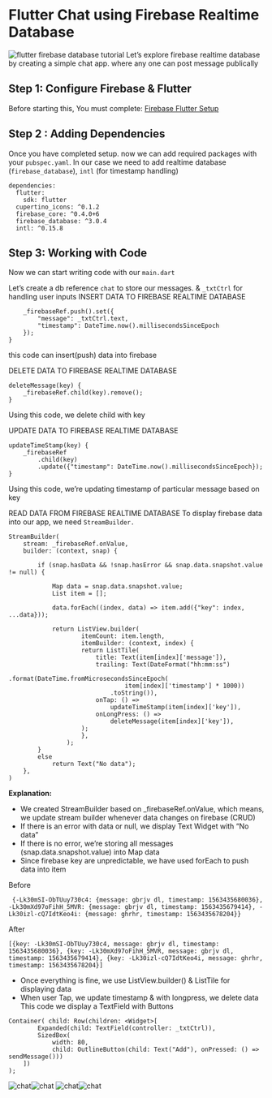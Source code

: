 # Flutter Chat using Firebase Realtime Database
![flutter firebase database tutorial](https://iswift.ru/images/flutter-firebase-database-tutorial.jpg)
Let’s explore firebase realtime database by creating a simple chat app. where any one can post message publically

## Step 1: Configure Firebase & Flutter
Before starting this, You must complete: [Firebase Flutter Setup](https://flutterowl.com/flutter-firebase-setup)

## Step 2 : Adding Dependencies
Once you have completed setup. now we can add required packages with your ```pubspec.yaml```. In our case we need to add realtime database (```firebase_database```), ```intl``` (for timestamp handling)

```
dependencies:
  flutter:
    sdk: flutter
  cupertino_icons: ^0.1.2
  firebase_core: ^0.4.0+6
  firebase_database: ^3.0.4
  intl: ^0.15.8
  ```
  
 ## Step 3: Working with Code
Now we can start writing code with our ```main.dart```

Let’s create a db reference ```chat``` to store our messages. & ```_txtCtrl``` for handling user inputs
INSERT DATA TO FIREBASE REALTIME DATABASE
```sendMessage() {
    _firebaseRef.push().set({
        "message": _txtCtrl.text,
        "timestamp": DateTime.now().millisecondsSinceEpoch
    });
}
```

this code can insert(push) data into firebase

DELETE DATA TO FIREBASE REALTIME DATABASE

```
deleteMessage(key) {
    _firebaseRef.child(key).remove();
}
```

Using this code, we delete child with key

UPDATE DATA TO FIREBASE REALTIME DATABASE
```
updateTimeStamp(key) {
    _firebaseRef
        .child(key)
        .update({"timestamp": DateTime.now().millisecondsSinceEpoch});
}
```

Using this code, we’re updating timestamp of particular message based on key

READ DATA FROM FIREBASE REALTIME DATABASE
To display firebase data into our app, we need ```StreamBuilder.```

```
StreamBuilder(
    stream: _firebaseRef.onValue,
    builder: (context, snap) {

        if (snap.hasData && !snap.hasError && snap.data.snapshot.value != null) {
            
            Map data = snap.data.snapshot.value;
            List item = [];
            
            data.forEach((index, data) => item.add({"key": index, ...data}));

            return ListView.builder(
                    itemCount: item.length,
                    itemBuilder: (context, index) {
                    return ListTile(
                        title: Text(item[index]['message']),
                        trailing: Text(DateFormat("hh:mm:ss")
                            .format(DateTime.fromMicrosecondsSinceEpoch(
                                item[index]['timestamp'] * 1000))
                            .toString()),
                        onTap: () =>
                            updateTimeStamp(item[index]['key']),
                        onLongPress: () =>
                            deleteMessage(item[index]['key']),
                    );
                    },
                );
        }
        else
            return Text("No data");
    },
)
```

**Explanation:**

* We created StreamBuilder based on _firebaseRef.onValue, which means, we update stream builder whenever data changes on firebase (CRUD)
* If there is an error with data or null, we display Text Widget with “No data”
* If there is no error, we’re storing all messages (snap.data.snapshot.value) into Map data
* Since firebase key are unpredictable, we have used forEach to push data into item

Before
```
 {-Lk30mSI-ObTUuy730c4: {message: gbrjv dl, timestamp: 1563435680036}, -Lk30mXd97oFihH_5MVR: {message: gbrjv dl, timestamp: 1563435679414}, -Lk30izl-cQ7IdtKeo4i: {message: ghrhr, timestamp: 1563435678204}}
 ```
 After
 ```
 [{key: -Lk30mSI-ObTUuy730c4, message: gbrjv dl, timestamp: 1563435680036}, {key: -Lk30mXd97oFihH_5MVR, message: gbrjv dl, timestamp: 1563435679414}, {key: -Lk30izl-cQ7IdtKeo4i, message: ghrhr, timestamp: 1563435678204}]
 ```
* Once everything is fine, we use ListView.builder() & ListTile for displaying data
* When user Tap, we update timestamp & with longpress, we delete data
This code we display a TextField with Buttons

```
Container( child: Row(children: <Widget>[
        Expanded(child: TextField(controller: _txtCtrl)),
        SizedBox(
            width: 80,
            child: OutlineButton(child: Text("Add"), onPressed: () => sendMessage()))
    ])
);
```
![chat](https://iswift.ru/images/chat1.png)![chat](https://iswift.ru/images/chat2.png)
![chat](https://iswift.ru/images/chat3.png)![chat](https://iswift.ru/images/chat4.png)


